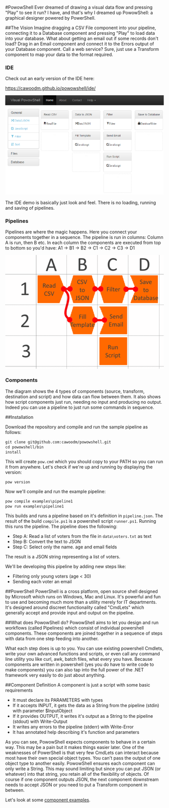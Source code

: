 #PowowShell
Ever dreamed of drawing a visual data flow and pressing "Play" to see it run?
I have, and that's why I dreamed up PowowShell: a graphical designer powered
by PowerShell.

##The Vision
Imagine dragging a CSV File component into your pipeline, connecting it to a 
Database component and pressing "Play" to load data into your database. What
about getting an email out if some records don't load? Drag in an Email component
and connect it to the Errors output of your Database component. Call a web service?
Sure, just use a Transform component to map your data to the format required.

### IDE

Check out an early version of the IDE here:

https://cawoodm.github.io/powowshell/ide/

![ide](./docs/ide.png)

The IDE demo is basically just look and feel. There is no loading, running and saving of pipelines.

### Pipelines

Pipelines are where the magic happens. Here you connect your components together in a sequence. The pipeline is run in columns: Column A is run, then B etc. In each column the components are executed from top to bottom so you'd have: A1 -> B1 -> B2 -> C1 -> C2 -> C3 -> D1

 ![pipeline](docs/pipeline.png)

### Components

The diagram shows the 4 types of components (source, transform, destination and script) and how data can flow between them. It also shows how script components just run, needing no input and producing no output. Indeed you can use a pipeline to just run some commands in sequence.

##Installation

Download the repository and compile and run the sample pipeline as follows:
```
git clone git@github.com:cawoodm/powowshell.git
cd powowshell/bin
install
```
This will create `pow.cmd` which you should copy to your PATH so you can run it from anywhere.
Let's check if we're up and running by displaying the version:
```
pow version
```
Now we'll compile and run the example pipeline:
```
pow compile examples\pipeline1
pow run examples\pipeline1
```

This builds and runs a pipeline based on it's definition in `pipeline.json`.
The result of the build `compile.ps1` is a powershell script `runner.ps1`. Running this runs the pipeline.
The pipeline does the following:
* Step A: Read a list of voters from the file in `data\voters.txt` as text
* Step B: Convert the text to JSON
* Step C: Select only the name. age and email fields

The result is a JSON string representing a list of voters.

We'll be developing this pipeline by adding new steps like:

* Filtering only young voters (age < 30)
* Sending each voter an email

##PowerShell
PowerShell is a cross platform, open source shell designed by Microsoft which
runs on Windows, Mac and Linux. It's powerful and fun to use and becoming much
more than a utility merely for IT departments. It's designed around discreet
functionality called "CmdLets" which generally accept and provide input and 
output on the pipeline.

##What does PowowShell do?
PowowShell aims to let you design and run workflows (called Pipelines) which
consist of individual powershell components. These components are joined together
in a sequence of steps with data from one step feeding into another.

What each step does is up to you. You can use existing powershell Cmdlets, write
your own advanced functions and scripts, or even call any command line utility
you like curl, awk, batch files, what every you have. Because components are written
in powershell (yes you do have to write code to make components) you can also tap into
the full power of the .NET framework very easily to do just about anything.

##Component Definition
A component is just a script with some basic requirements
* It must declare its PARAMETERS with types
* If it accepts INPUT, it gets the data as a String from the pipeline (stdin) with parameter $InputObject
* If it provides OUTPUT, it writes it's output as a String to the pipeline (stdout) with Write-Output
* It writes any errors to the pipeline (stderr) with Write-Error
* It has annotated help describing it's function and parameters

As you can see, PowowShell expects components to behave in a certain way. This may be a pain but it makes things easier later. One of the weaknesses of PowerShell is that very few CmdLets can interact because most have their own special object types. You can't pass the output of one object type to another easily. PowowShell ensures each component can only write a String. This may sound limiting but since you can put JSON (or whatever) into that string, you retain all of the flexibility of objects. Of course if one component outputs JSON, the next component downstream needs to accept JSON or you need to put a Transform component in between.

Let's look at some [component examples](docs/Component-Examples.md).

